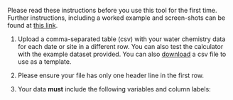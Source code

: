 Please read these instructions before you use this tool for the first time. Further instructions, including a worked example and screen-shots can be found at <a href="https://unsplash.com/@alisonpang">this link</a>.

1. Upload a comma-separated table (csv) with your water chemistry data for each date or site in a different row.
You can also test the calculator with the example dataset provided.  You can also <a href="https://unsplash.com/@alisonpang">download</a>
 a csv file to use as a template.

2. Please ensure your file has only one header line in the first row. 

3. Your data **must** include the following variables and column labels: